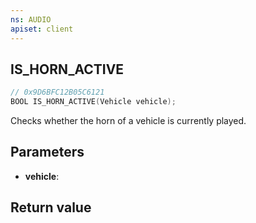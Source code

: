 ```yaml
---
ns: AUDIO
apiset: client
---
```

## IS_HORN_ACTIVE

```c
// 0x9D6BFC12B05C6121
BOOL IS_HORN_ACTIVE(Vehicle vehicle);
```

Checks whether the horn of a vehicle is currently played.

## Parameters
* **vehicle**:

## Return value

